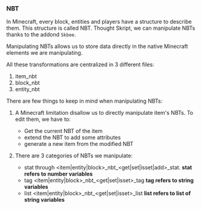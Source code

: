 ### NBT
In Minecraft, every block, entities and players have a structure to describe them. This structure is called NBT. Thought Skript, we can manipulate NBTs thanks to the addond `Skbee`.

Manipulating NBTs allows us to store data directly in the native Minecraft elements we are manipulating.

All these transformations are centralized in 3 different files:
1. item_nbt
2. block_nbt
3. entity_nbt

There are few things to keep in mind when manipulating NBTs:

1. A Minecraft limitation disallow us to directly manipulate item's NBTs. To edit them, we have to:
   - Get the current NBT of the item
   - extend the NBT to add some attributes
   - generate a new item from the modified NBT

2. There are 3 categories of NBTs we manipulate:
   - stat through <item|entity|block>\_nbt_<get|set|isset|add>_stat. **stat refers to number variables**
   - tag <item|entity|block>\_nbt_<get|set|isset>_tag **tag refers to string variables**
   - list <item|entity|block>\_nbt_<get|set|isset>_list  **list refers to list of string variables**